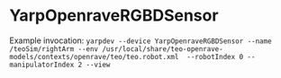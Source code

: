 # YarpOpenraveRGBDSensor

Example invocation: `yarpdev --device YarpOpenraveRGBDSensor --name /teoSim/rightArm --env /usr/local/share/teo-openrave-models/contexts/openrave/teo/teo.robot.xml  --robotIndex 0 --manipulatorIndex 2 --view`
